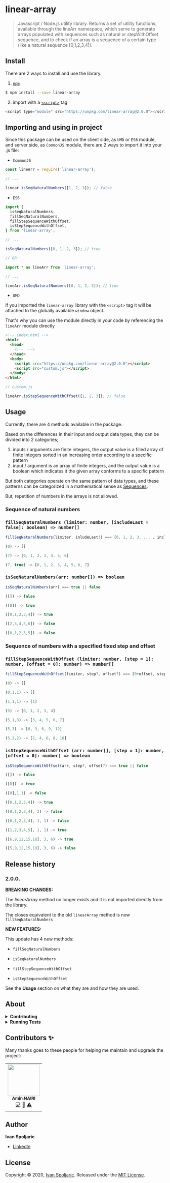 # linear-array

> Javascript / Node.js utility library. Returns a set of utility functions, available through the lineArr namespace, which serve to generate arrays populated with sequences such as natural or stepWithOffset sequence, and to check if an array is a sequence of a certain type (like a natural sequence [0,1,2,3,4]).

## Install

There are 2 ways to install and use the library.

1. [`npm`](https://www.npmjs.com/)

```sh
$ npm install --save linear-array
```

2. import with a [`<script>`](https://developer.mozilla.org/en-US/docs/Web/HTML/Element/script) tag

```js
<script type="module" src="https://unpkg.com/linear-array@2.0.0"></script>
```

## Importing and using in project

Since this package can be used on the client side, as `UMD` or `ES6` module, and server side, as `CommonJS` module, there are 2 ways to import it into your .js file:

- `CommonJS`

```js
const lineArr = require('linear-array');

// ...

linear.isSeqNaturalNumbers([1, 2, 3]); // false
```

- `ES6`

```js
import {
  isSeqNaturalNumbers,
  fillSeqNaturalNumbers,
  fillStepSequenceWithOffset,
  isStepSequenceWithOffset,
} from 'linear-array';

// ...

isSeqNaturalNumbers([0, 1, 2, 3]); // true

// OR

import * as lineArr from 'linear-array';

// ...

lineArr.isSeqNaturalNumbers([0, 1, 2, 3]); // true
```

- `UMD`

If you imported the `linear-array` library with the `<script>` tag it will be attached to the globally available `window` object.

That's why you can use the module directly in your code by referencing the `lineArr` module directly

```html
<!-- index.html -->
<html>
  <head>
    <!--  -->
  </head>
  <body>
    <script src="https://unpkg.com/linear-array@2.0.0"></script>
    <script src="custom.js"></script>
  </body>
</html>
```

```js
// custom.js

lineArr.isStepSequenceWithOffset([1, 2, 3]); // false
```

## Usage

Currently, there are 4 methods available in the package.

Based on the differences in their input and output data types, they can be divided into 2 categories;

1. inputs / arguments are finite integers, the output value is a filled array of finite integers sorted in an increasing order according to a specific pattern
2. input / argument is an array of finite integers, and the output value is a boolean which indicates it the given array conforms to a specific pattern

But both categories operate on the same pattern of data types, and these patterns can be categorized in a mathematical sense as [Sequences](https://en.wikipedia.org/wiki/Sequence).

But, repetition of numbers in the arrays is not allowed.

### **Sequence of natural numbers**

### `fillSeqNaturalNumbers (limiter: number, [includeLast = false]: boolean) => number[]`

```js
fillSeqNaturalNumbers(limiter, inludeLast?) === [0, 1, 2, 3, ... , includeLast ? limiter : (limiter - 1)]

(0) -> []

(7) -> [0, 1, 2, 3, 4, 5, 6]

(7, true) -> [0, 1, 2, 3, 4, 5, 6, 7]

```

### `isSeqNaturalNumbers(arr: number[]) => boolean`

```js
isSeqNaturalNumbers(arr) === true || false

([]) -> false

([0]) -> true

([0,1,2,3,4]) -> true

([2,3,4,5,6]) -> false

([0,1,2,3,5]) -> false

```

### **Sequence of numbers with a specified fixed step and offset**

### `fillStepSequenceWithOffset (limiter: number, [step = 1]: number, [offset = 0]: number) => number[]`

```js
fillStepSequenceWithOffset(limiter, step?, offset?) === [0+offset, step + offset, 2*step + offset, ..., (limiter - 1)*step + offset]

(0) -> []

(0,1,1) -> []

(1,1,1) -> [1]

(5) -> [0, 1, 2, 3, 4]

(5,1,3) -> [3, 4, 5, 6, 7]

(5,3) -> [0, 3, 6, 9, 12]

(5,2,2) -> [2, 4, 6, 8, 10]
```

### `isStepSequenceWithOffset (arr: number[], [step = 1]: number, [offset = 0]: number) => boolean`

```js
isStepSequenceWithOffset(arr, step?, offset?) === true || false

([]) -> false

([0]) -> true

([0],1,1) -> false

([0,1,2,3,4]) -> true

([0,1,2,3,4], 2) -> false

([0,1,2,3,4], 1, 1) -> false

([1,2,3,4,5], 1, 1) -> true

([6,9,12,15,18], 3, 6) -> true

([5,9,12,15,19], 3, 6) -> false
```

## Release history

### **2.0.0.**

**BREAKING CHANGES:**

The _linearArray_ method no longer exists and it is not imported directly from the library.

The closes equivalent to the old `linearArray` method is now `fillSeqNaturalNumbers`

**NEW FEATURES:**

This update has 4 new methods:

- `fillSeqNaturalNumbers`

- `isSeqNaturalNumbers`

- `fillStepSequenceWithOffset`

- `isStepSequenceWithOffset`

See the **Usage** section on what they are and how they are used.

## About

<details>
<summary><strong>Contributing</strong></summary>

Pull requests and stars are always welcome. For bugs and feature requests, [please create an issue](../../issues/new).

</details>

<details>
<summary><strong>Running Tests</strong></summary>

Running and reviewing unit tests is a great way to get familiarized with a library and its API. You can install dependencies and run tests with the following command:

```sh
$ npm install && npm test
```

</details>

## Contributors ✨

Many thanks goes to these people for helping me maintain and upgrade the project:

<!-- ALL-CONTRIBUTORS-LIST:START - Do not remove or modify this section -->
<!-- prettier-ignore-start -->
<!-- markdownlint-disable -->
<table>
  <tr>
    <td align="center"><a href="https://github.com/aminnairi"><img src="https://avatars3.githubusercontent.com/u/18418459?v=4" width="100px;" alt=""/><br /><sub><b>Amin NAIRI</b></sub></a><br /><a href="https://github.com/ispoljari/linear-array/commits?author=aminnairi" title="Code">💻</a> <a href="#ideas-aminnairi" title="Ideas, Planning, & Feedback">🤔</a> <a href="https://github.com/ispoljari/linear-array/commits?author=aminnairi" title="Tests">⚠️</a></td>
  </tr>
</table>

<!-- markdownlint-enable -->
<!-- prettier-ignore-end -->

<!-- ALL-CONTRIBUTORS-LIST:END -->

## Author

**Ivan Spoljaric**

- [LinkedIn](https://www.linkedin.com/in/ivan-špoljarić-2206a184)

## License

Copyright © 2020, [Ivan Spoljaric](https://github.com/ispoljari).
Released under the [MIT License](https://github.com/ispoljari/linear-array/blob/master/LICENSE.md).
